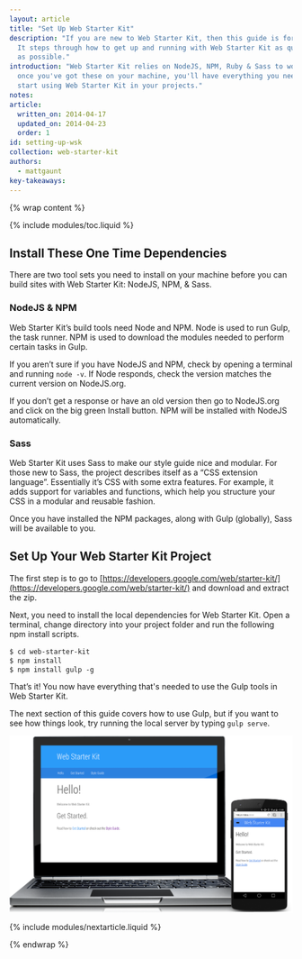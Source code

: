 ```yaml
---
layout: article
title: "Set Up Web Starter Kit"
description: "If you are new to Web Starter Kit, then this guide is for you. 
  It steps through how to get up and running with Web Starter Kit as quickly 
  as possible."
introduction: "Web Starter Kit relies on NodeJS, NPM, Ruby & Sass to work, 
  once you've got these on your machine, you'll have everything you need to 
  start using Web Starter Kit in your projects."
notes:
article:
  written_on: 2014-04-17
  updated_on: 2014-04-23
  order: 1
id: setting-up-wsk
collection: web-starter-kit
authors:
  - mattgaunt
key-takeaways:
---
```


{% wrap content %}

{% include modules/toc.liquid %}

## Install These One Time Dependencies

There are two tool sets you need to install on your machine before you can build
sites with Web Starter Kit: NodeJS, NPM, & Sass.

### NodeJS & NPM

Web Starter Kit’s build tools need Node and NPM. Node is used to run Gulp, the
task runner. NPM is used to download the modules needed to perform certain tasks
in Gulp.

If you aren’t sure if you have NodeJS and NPM, check by opening a terminal and
running `node -v`. If Node responds, check the version matches the current version
on NodeJS.org.

If you don’t get a response or have an old version then go to NodeJS.org and
click on the big green Install button. NPM will be installed with NodeJS
automatically.

### Sass

Web Starter Kit uses Sass to make our style guide nice and modular. For those 
new to Sass, the project describes itself as a “CSS extension language”. 
Essentially it’s CSS with some extra features. For example, it adds support for 
variables and functions, which help you structure your CSS in a modular and 
reusable fashion.

Once you have installed the NPM packages, along with Gulp (globally), Sass will 
be available to you.

## Set Up Your Web Starter Kit Project

The first step is to go to [https://developers.google.com/web/starter-kit/](https://developers.google.com/web/starter-kit/)
and download and extract the zip.

Next, you need to install the local dependencies for Web Starter Kit. Open a
terminal, change directory into your project folder and run the following npm
install scripts.

    $ cd web-starter-kit
    $ npm install
    $ npm install gulp -g

That’s it! You now have everything that's needed to use the Gulp tools in Web Starter
Kit.

The next section of this guide covers how to use Gulp, but if you want to see
how things look, try running the local server by typing `gulp serve`.

<img src="images/wsk-on-pixel-n5.png">

{% include modules/nextarticle.liquid %}

{% endwrap %}
